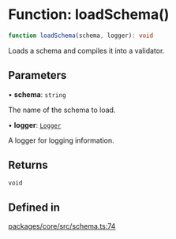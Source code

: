 # Function: loadSchema()

```ts
function loadSchema(schema, logger): void
```

Loads a schema and compiles it into a validator.

## Parameters

• **schema**: `string`

The name of the schema to load.

• **logger**: [`Logger`](../interfaces/Logger.md)

A logger for logging information.

## Returns

`void`

## Defined in

[packages/core/src/schema.ts:74](https://github.com/vramework/vramework/blob/d6bdd98863fc2395b074502b5cd67b069031d73f/packages/core/src/schema.ts#L74)
